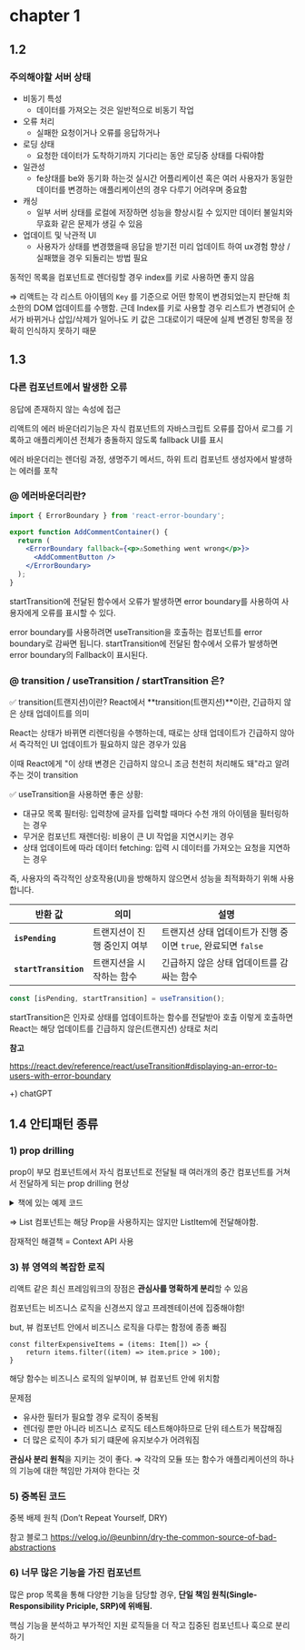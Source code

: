 # chapter 1

## 1.2

### 주의해야할 서버 상태

- 비동기 특성
  - 데이터를 가져오는 것은 일반적으로 비동기 작업
- 오류 처리
  - 실패한 요청이거나 오류를 응답하거나
- 로딩 상태
  - 요청한 데이터가 도착하기까지 기다리는 동안 로딩중 상태를 다뤄야함
- 일관성
  - fe상태를 be와 동기화 하는것 실시간 어플리케이션 혹은 여러 사용자가 동일한 데이터를 변경하는 애플리케이션의 경우 다루기 어려우며 중요함
- 캐싱
  - 일부 서버 상태를 로컬에 저장하면 성능을 향상시킬 수 있지만 데이터 불일치와 무효화 같은 문제가 생길 수 있음
- 업데이트 및 낙관적 UI
  - 사용자가 상태를 변경했을때 응답을 받기전 미리 업데이트 하여 ux경험 향상 / 실패했을 경우 되돌리는 방법 필요

동적인 목록을 컴포넌트로 렌더링할 경우 index를 키로 사용하면 좋지 않음

⇒ 리액트는 각 리스트 아이템의 `Key` 를 기준으로 어떤 항목이 변경되었는지 판단해 최소한의 DOM 업데이트를 수행함. 근데 Index를 키로 사용할 경우 리스트가 변경되어 순서가 바뀌거나 삽입/삭제가 일어나도 키 값은 그대로이기 때문에 실제 변경된 항목을 정확히 인식하지 못하기 때문

## 1.3

### 다른 컴포넌트에서 발생한 오류

응답에 존재하지 않는 속성에 접근

리액트의 에러 바운더리기능은 자식 컴포넌트의 자바스크립트 오류를 잡아서 로그를 기록하고 애플리케이션 전체가 충돌하지 않도록 fallback UI를 표시

에러 바운더리는 렌더링 과정, 생명주기 메서드, 하위 트리 컴포넌트 생성자에서 발생하는 에러를 포착

### @ 에러바운더리란?

```jsx
import { ErrorBoundary } from 'react-error-boundary';

export function AddCommentContainer() {
  return (
    <ErrorBoundary fallback={<p>⚠️Something went wrong</p>}>
      <AddCommentButton />
    </ErrorBoundary>
  );
}
```

startTransition에 전달된 함수에서 오류가 발생하면
error boundary를 사용하여 사용자에게 오류를 표시할 수 있다.

error boundary를 사용하려면 useTransition을 호출하는 컴포넌트를
error boundary로 감싸면 됩니다. startTransition에 전달된 함수에서
오류가 발생하면 error boundary의 Fallback이 표시된다.

### @ transition / useTransition / startTransition 은?

✅ transition(트랜지션)이란?
React에서 **transition(트랜지션)**이란, 긴급하지 않은 상태 업데이트를 의미

React는 상태가 바뀌면 리렌더링을 수행하는데,
때로는 상태 업데이트가 긴급하지 않아서 즉각적인 UI 업데이트가 필요하지 않은 경우가 있음

이때 React에게 "이 상태 변경은 긴급하지 않으니 조금 천천히 처리해도 돼"라고 알려주는 것이 transition

✅ useTransition을 사용하면 좋은 상황:

- 대규모 목록 필터링: 입력창에 글자를 입력할 때마다 수천 개의 아이템을 필터링하는 경우
- 무거운 컴포넌트 재렌더링: 비용이 큰 UI 작업을 지연시키는 경우
- 상태 업데이트에 따라 데이터 fetching: 입력 시 데이터를 가져오는 요청을 지연하는 경우

즉, 사용자의 즉각적인 상호작용(UI)을 방해하지 않으면서 성능을 최적화하기 위해 사용합니다.

| 반환 값               | 의미                        | 설명                                                          |
| --------------------- | --------------------------- | ------------------------------------------------------------- |
| **`isPending`**       | 트랜지션이 진행 중인지 여부 | 트랜지션 상태 업데이트가 진행 중이면 `true`, 완료되면 `false` |
| **`startTransition`** | 트랜지션을 시작하는 함수    | 긴급하지 않은 상태 업데이트를 감싸는 함수                     |

```jsx
const [isPending, startTransition] = useTransition();
```

startTransition은 인자로 상태를 업데이트하는 함수를 전달받아 호출
이렇게 호출하면 React는 해당 업데이트를 긴급하지 않은(트랜지션) 상태로 처리

**참고**

https://react.dev/reference/react/useTransition#displaying-an-error-to-users-with-error-boundary

+) chatGPT

## 1.4 안티패턴 종류

### 1) prop drilling

prop이 부모 컴포넌트에서 자식 컴포넌트로 전달될 때 여러개의 중간 컴포넌트를 거쳐서 전달하게 되는 prop drilling 현상

<details>
<summary>책에 있는 예제 코드</summary>
	
<div markdown="1">       
	
```jsx
type Item = { id: string; name: string };

function SearchableList({
items,
onItemClick,
}: {
items: Item[]; // Item 배열
onItemClick: (id: string) => void; // Item 요소를 클릭했을때 이벤트 핸들러 함수
}) {
return (
<div className="searchable-list">
{/_ Potentially some search functionality here _/}
<List items={items} onItemClick={onItemClick} />
{/_ List 컴포넌트에 Item 배열과 이벤트 핸들러 함수를 전달 _/}
</div>
);
}

function List({
items,
onItemClick,
}: {
items: Item[];
onItemClick: (id: string) => void;
}) {
return (
<ul className="list">
{items.map((item) => (
<ListItem key={item.id} data={item} onItemClick={onItemClick} />
))}
</ul>
);
}

function ListItem({
data,
onItemClick,
}: {
data: Item;
onItemClick: (id: string) => void;
}) {
return (
<li className="list-item" onClick={() => onItemClick(data.id)}>
{data.name}
</li>
);
}

export default SearchableList;

```

</div>
</details>

⇒ List 컴포넌트는 해당 Prop을 사용하지는 않지만 ListItem에 전달해야함.

잠재적인 해결책 = Context API 사용


### 3) 뷰 영역의 복잡한 로직

리액트 같은 최신 프레임워크의 장점은 **관심사를 명확하게 분리**할 수 있음

컴포넌트는 비즈니스 로직을 신경쓰지 않고 프레젠테이션에 집중해야함!

but, 뷰 컴포넌트 안에서 비즈니스 로직을 다루는 함정에 종종 빠짐

```tsx
const filterExpensiveItems = (items: Item[]) => {
	return items.filter((item) => item.price > 100);
}
````

해당 함수는 비즈니스 로직의 일부이며, 뷰 컴포넌트 안에 위치함

문제점

- 유사한 필터가 필요할 경우 로직이 중복됨
- 렌더링 뿐만 아니라 비즈니스 로직도 테스트해야하므로 단위 테스트가 복잡해짐
- 더 많은 로직이 추가 되기 떄문에 유지보수가 어려워짐

**관심사 분리 원칙**을 지키는 것이 좋다.
⇒ 각각의 모듈 또는 함수가 애플리케이션의 하나의 기능에 대한 책임만 가져야 한다는 것

### 5) 중복된 코드

중복 배제 원칙 (Don’t Repeat Yourself, DRY)

참고 블로그
https://velog.io/@eunbinn/dry-the-common-source-of-bad-abstractions

### 6) 너무 많은 기능을 가진 컴포넌트

많은 prop 목록을 통해 다양한 기능을 담당할 경우, **단일 책임 원칙(Single-Responsibility Priciple, SRP)에 위배됨.**

핵심 기능을 분석하고 부가적인 지원 로직들을 더 작고 집중된 컴포넌트나 훅으로 분리하기
